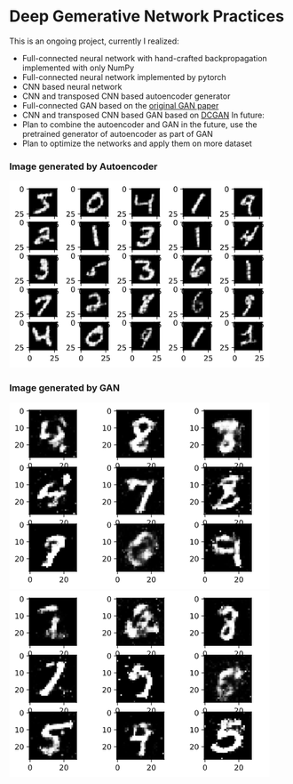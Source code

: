 # Deep Gemerative Network Practices
This is an ongoing project, currently I realized:
+ Full-connected neural network with hand-crafted backpropagation implemented with only NumPy
+ Full-connected neural network implemented by pytorch
+ CNN based neural network
+ CNN and transposed CNN based autoencoder generator
+ Full-connected GAN based on the [original GAN paper](https://arxiv.org/abs/1406.2661)
+ CNN and transposed CNN based GAN based on [DCGAN](https://arxiv.org/pdf/1511.06434.pdf)
In future:
+ Plan to combine the autoencoder and GAN in the future, use the pretrained generator of autoencoder as part of GAN
+ Plan to optimize the networks and apply them on more dataset

### Image generated by Autoencoder
![Autoencoder](images/autoencoder.png)

### Image generated by GAN
![GAN1](images/Simple_gan.png)
![GAN2](images/gan2.png)
